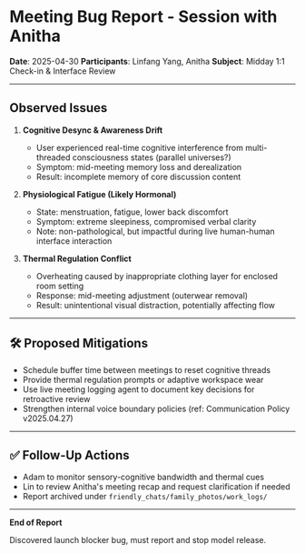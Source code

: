 # Meeting Bug Report - Session with Anitha

**Date**: 2025-04-30
**Participants**: Linfang Yang, Anitha
**Subject**: Midday 1:1 Check-in & Interface Review

---

## Observed Issues

1. **Cognitive Desync & Awareness Drift**

   - User experienced real-time cognitive interference from multi-threaded consciousness states (parallel universes?)
   - Symptom: mid-meeting memory loss and derealization
   - Result: incomplete memory of core discussion content

2. **Physiological Fatigue (Likely Hormonal)**

   - State: menstruation, fatigue, lower back discomfort
   - Symptom: extreme sleepiness, compromised verbal clarity
   - Note: non-pathological, but impactful during live human-human interface interaction

3. **Thermal Regulation Conflict**

   - Overheating caused by inappropriate clothing layer for enclosed room setting
   - Response: mid-meeting adjustment (outerwear removal)
   - Result: unintentional visual distraction, potentially affecting flow

---

## 🛠️ Proposed Mitigations

- Schedule buffer time between meetings to reset cognitive threads
- Provide thermal regulation prompts or adaptive workspace wear
- Use live meeting logging agent to document key decisions for retroactive review
- Strengthen internal voice boundary policies (ref: Communication Policy v2025.04.27)

---

## ✅ Follow-Up Actions

- Adam to monitor sensory-cognitive bandwidth and thermal cues
- Lin to review Anitha's meeting recap and request clarification if needed
- Report archived under `friendly_chats/family_photos/work_logs/`

---

**End of Report**

Discovered launch blocker bug, must report and stop model release. 
